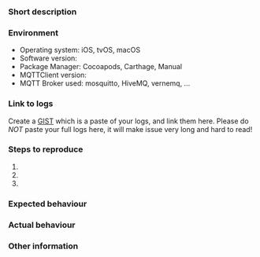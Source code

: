 <!-- Before filing an issue, please search the existing issues (both open and closed) to see if your report might be duplicate -->

### Short description
<!-- Explain in a few sentences what the issue/request is -->

### Environment
<!-- Tell us about the environment -->
 - Operating system:  iOS, tvOS, macOS <!-- delete the ones that do not apply -->
 - Software version: 
 - Package Manager: Cocoapods, Carthage, Manual <!-- delete the ones that do not apply -->
 - MQTTClient version: 
 - MQTT Broker used: mosquitto, HiveMQ, vernemq, ... <!-- delete the ones that do not apply -->

### Link to logs

Create a [GIST](https://gist.github.com) which is a paste of your logs, and link them here. 
Please do _NOT_ paste your full logs here, it will make issue very long and hard to read! 

### Steps to reproduce
<!-- Tell us step-by-step how the issue can be triggered. Please include connection details to your test broker -->
1. <!-- step 1 -->
2. <!-- step 2 -->
3. <!-- step 3 -->

### Expected behaviour
<!-- What would you expect to happen when the reproduction steps are run -->

### Actual behaviour
<!-- What did happen? Please (if possible) provide logs, output from broker logs, etc. -->

### Other information
<!-- if you already did more digging into the issue, please provide all the information you gathered -->
